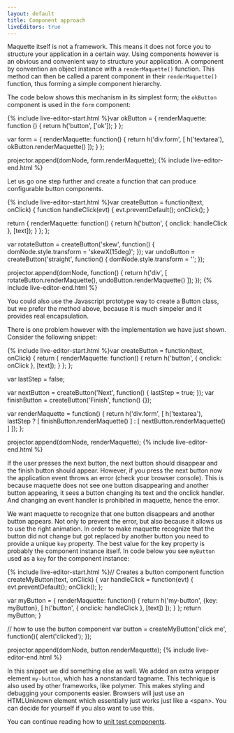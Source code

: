 ```yaml
---
layout: default
title: Component approach
liveEditors: true
---
```

Maquette itself is not a framework. 
This means it does not force you to structure your application in a certain way.
Using components however is an obvious and convenient way to structure your application.
A component by convention an object instance with a `renderMaquette()` function.
This method can then be called a parent component in their `renderMaquette()` function,
thus forming a simple component hierarchy.

The code below shows this mechanism in its simplest form; the `okButton` component is used in the `form` component:

{% include live-editor-start.html %}var okButton = {
  renderMaquette: function () {
    return h('button', ['ok']);
  }
};

var form = {
  renderMaquette: function() {
    return h('div.form', [
      h('textarea'),
      okButton.renderMaquette()
    ]);
  }
};

projector.append(domNode, form.renderMaquette);
{% include live-editor-end.html %}

Let us go one step further and create a function that can produce configurable button components.

{% include live-editor-start.html %}var createButton = function(text, onClick) {
  function handleClick(evt) {
    evt.preventDefault();
    onClick();
  }

  return {
    renderMaquette: function() {
      return h('button', { onclick: handleClick }, [text]);
    }
  };
};

var rotateButton = createButton('skew', function() { 
  domNode.style.transform = 'skewX(15deg)';
});
var undoButton = createButton('straight', function() { 
  domNode.style.transform = ''; 
});

projector.append(domNode, function() { 
  return h('div', [
    rotateButton.renderMaquette(),
    undoButton.renderMaquette()
  ]); 
});
{% include live-editor-end.html %}

You could also use the Javascript prototype way to create a Button class, but we prefer the
method above, because it is much simpeler and it provides real encapsulation.

There is one problem however with the implementation we have just shown. Consider the following snippet:

{% include live-editor-start.html %}var createButton = function(text, onClick) {
  return {
    renderMaquette: function() {
      return h('button', { onclick: onClick }, [text]);
    }
  };
};

var lastStep = false;

var nextButton = createButton('Next', function() {
  lastStep = true;
});
var finishButton = createButton('Finish', function() {});

var renderMaquette = function() {
  return h('div.form', [
    h('textarea'),
    lastStep ? [
      finishButton.renderMaquette()
    ] : [
      nextButton.renderMaquette()
    ]
  ]);
};

projector.append(domNode, renderMaquette);
{% include live-editor-end.html %}
        
If the user presses the next button, the next button should disappear and the finish button should appear.
However, if you press the next button now the application event throws an error (check your browser console).
This is because maquette does not see one button disappearing and another button appearing, 
it sees a button changing its text and the onclick handler.
And changing an event handler is prohibited in maquette, hence the error.

We want maquette to recognize that one button disappears and another button appears.
Not only to prevent the error, but also because it allows us to use the right animation.
In order to make maquette recognize that the button did not change but got replaced by another button you need to 
provide a unique `key` property. The best value for the key property is probably the component instance itself.
In code below you see `myButton` used as a `key` for the component instance:

{% include live-editor-start.html %}// Creates a button component
function createMyButton(text, onClick) {
  var handleClick = function(evt) {
    evt.preventDefault();
    onClick();
  };

  var myButton = {
    renderMaquette: function() {
      return h('my-button', {key: myButton}, [ 
        h('button', { onclick: handleClick }, [text])
      ]);
    }
  };
  return myButton;
}

// how to use the button component
var button = createMyButton('click me', function(){ alert('clicked'); });

projector.append(domNode, button.renderMaquette);
{% include live-editor-end.html %}

In this snippet we did something else as well. We added an extra wrapper element `my-button`, which has a nonstandard tagname.
This technique is also used by other frameworks, like polymer. This makes styling and debugging your components easier.
Browsers will just use an HTMLUnknown element which essentially just works just like a &lt;span&gt;. 
You can decide for yourself if you also want to use this.

You can continue reading how to [unit test components](unit-testing.html).

